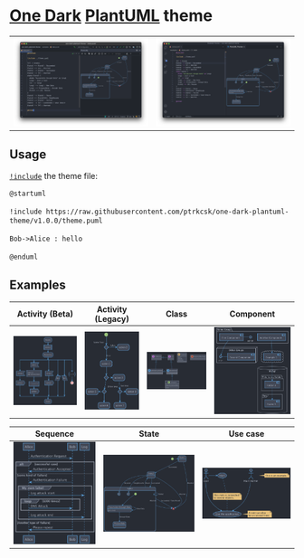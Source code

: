 # [One Dark](https://github.com/atom/atom/tree/v1.53.0/packages/one-dark-ui) [PlantUML](https://plantuml.com) theme

|||
|---|---|
| ![One Dark PlantUML theme in JetBrains IDE](docs/ide-screenshots/jetbrains.png) | ![One Dark PlantUML theme in VS Code](docs/ide-screenshots/vs-code.png) |

## Usage

[`!include`](https://plantuml.com/preprocessing#393335a6fd28a804) the theme file:

```puml
@startuml

!include https://raw.githubusercontent.com/ptrkcsk/one-dark-plantuml-theme/v1.0.0/theme.puml

Bob->Alice : hello

@enduml
```

## Examples

| Activity (Beta) | Activity (Legacy) | Class | Component |
|:---:|:---:|:---:|:---:|
| ![PlantUML Beta Activity diagram with One Dark theme](examples/activity-beta.png) | ![PlantUML Legacy Activity diagram with One Dark theme](examples/activity-legacy.png) | ![PlantUML Class diagram with One Dark Theme](examples/class.png) | ![Component PlantUML diagram with One Dark theme](examples/component.png) |

| Sequence | State | Use case |
|:---:|:---:|:---:|
| ![Sequence PlantUML diagram with One Dark theme](examples/sequence.png) | ![State PlantUML diagram with One Dark theme](examples/state.png) | ![Use case PlantUML diagram with One Dark theme](examples/use-case.png) |
